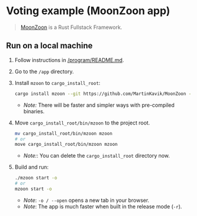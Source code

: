 # Voting example (MoonZoon app)

> [MoonZoon](http://moonzoon.rs/) is a Rust Fullstack Framework.

## Run on a local machine

1. Follow instructions in [/program/README.md](../program/README.md).

1. Go to the `/app` directory.

1. Install `mzoon` to `cargo_install_root`:
    ```bash
    cargo install mzoon --git https://github.com/MartinKavik/MoonZoon --rev 2a14743 --root cargo_install_root --locked
    ```
    - _Note:_ There will be faster and simpler ways with pre-compiled binaries.

1. Move `cargo_install_root/bin/mzoon` to the project root.
    ```bash
    mv cargo_install_root/bin/mzoon mzoon
    # or
    move cargo_install_root/bin/mzoon mzoon
    ```
    - _Note:_: You can delete the `cargo_install_root` directory now.

1. Build and run:
    ```bash
    ./mzoon start -o
    # or
    mzoon start -o
    ```
    - _Note_: `-o / --open` opens a new tab in your browser.
    - _Note_: The app is much faster when built in the release mode (`-r`).


